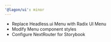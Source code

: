 ```yaml
---
'@lagon/ui': minor
---
```


- Replace Headless.ui Menu with Radix UI Menu
- Modify Menu component styles
- Configure NextRouter for Storybook
